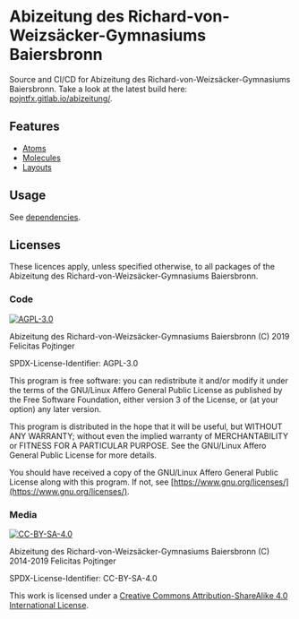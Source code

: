 # Abizeitung des Richard-von-Weizsäcker-Gymnasiums Baiersbronn

Source and CI/CD for Abizeitung des Richard-von-Weizsäcker-Gymnasiums Baiersbronn. Take a look at the latest build here: [pojntfx.gitlab.io/abizeitung/](https://pojntfx.gitlab.io/abizeitung/).

## Features

- [Atoms](./src/atoms)
- [Molecules](./src/molecules)
- [Layouts](./src/layouts)

## Usage

See [dependencies](./dependencies.csv).

## Licenses

These licences apply, unless specified otherwise, to all packages of the Abizeitung des Richard-von-Weizsäcker-Gymnasiums Baiersbronn.

### Code

[![AGPL-3.0](https://www.gnu.org/graphics/agplv3-155x51.png)](./LICENSE.md)

Abizeitung des Richard-von-Weizsäcker-Gymnasiums Baiersbronn (C) 2019 Felicitas Pojtinger

SPDX-License-Identifier: AGPL-3.0

This program is free software: you can redistribute it and/or modify it under the terms of the GNU/Linux Affero General Public License as published by the Free Software Foundation, either version 3 of the License, or (at your option) any later version.

This program is distributed in the hope that it will be useful, but WITHOUT ANY WARRANTY; without even the implied warranty of MERCHANTABILITY or FITNESS FOR A PARTICULAR PURPOSE. See the GNU/Linux Affero General Public License for more details.

You should have received a copy of the GNU/Linux Affero General Public License along with this program. If not, see [https://www.gnu.org/licenses/](https://www.gnu.org/licenses/).

### Media

[![CC-BY-SA-4.0](https://licensebuttons.net/l/by-sa/4.0/88x31.png)](./LICENSE_MEDIA.md)

Abizeitung des Richard-von-Weizsäcker-Gymnasiums Baiersbronn (C) 2014-2019 Felicitas Pojtinger

SPDX-License-Identifier: CC-BY-SA-4.0

This work is licensed under a [Creative Commons Attribution-ShareAlike 4.0 International License](https://creativecommons.org/licenses/by-sa/4.0/).

